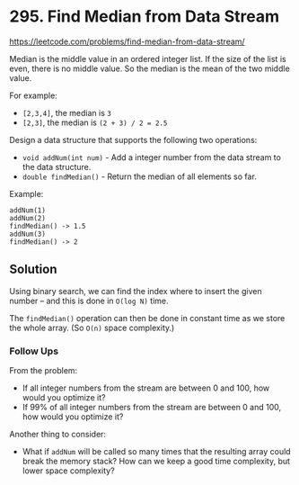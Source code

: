 # 295. Find Median from Data Stream

https://leetcode.com/problems/find-median-from-data-stream/

Median is the middle value in an ordered integer list. If the size of the list is even, there is no middle value. So the median is the mean of the two middle value.

For example:
- `[2,3,4]`, the median is `3`
- `[2,3]`, the median is `(2 + 3) / 2 = 2.5`

Design a data structure that supports the following two operations:
- `void addNum(int num)` - Add a integer number from the data stream to the data structure.
- `double findMedian()` - Return the median of all elements so far.

Example:
```
addNum(1)
addNum(2)
findMedian() -> 1.5
addNum(3)
findMedian() -> 2
```

## Solution

Using binary search, we can find the index where to insert the given number – and this is done in `O(log N)` time.

The `findMedian()` operation can then be done in constant time as we store the whole array. (So `O(n)` space complexity.)

### Follow Ups

From the problem:
- If all integer numbers from the stream are between 0 and 100, how would you optimize it?
- If 99% of all integer numbers from the stream are between 0 and 100, how would you optimize it?

Another thing to consider:
- What if `addNum` will be called so many times that the resulting array could break the memory stack? How can we keep a good time complexity, but lower space complexity?

